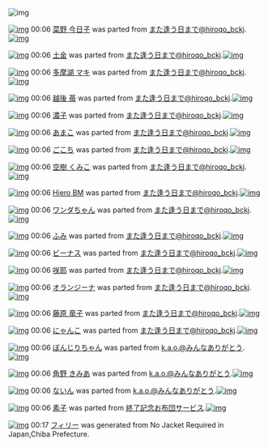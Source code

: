 ![img](http://gdrive-cdn.herokuapp.com/537b65a5bc09f0000721dda7/512px-barcode.png)

[![img](http://www.deviantsart.com/3iqokuk.png)](http://www.barcodekanojo.com/kanojo/2520330/%E8%8F%9C%E9%87%8E%20%E4%BB%8A%E6%97%A5%E5%AD%90) 00:06 [菜野 今日子](http://www.barcodekanojo.com/kanojo/2520330/%E8%8F%9C%E9%87%8E%20%E4%BB%8A%E6%97%A5%E5%AD%90) was parted from [また逢う日まで@hiroqo_bckj](http://www.barcodekanojo.com/kanojo/2520330/%E8%8F%9C%E9%87%8E%20%E4%BB%8A%E6%97%A5%E5%AD%90).[![img](http://www.deviantsart.com/2pb6b61.jpeg)](http://www.barcodekanojo.com/user/14376/%E3%81%BE%E3%81%9F%E9%80%A2%E3%81%86%E6%97%A5%E3%81%BE%E3%81%A7%40hiroqo_bckj) 

[![img](http://www.deviantsart.com/1tlgkum.png)](http://www.barcodekanojo.com/kanojo/539445/%E5%9C%9F%E9%87%91) 00:06 [土金](http://www.barcodekanojo.com/kanojo/539445/%E5%9C%9F%E9%87%91) was parted from [また逢う日まで@hiroqo_bckj](http://www.barcodekanojo.com/kanojo/539445/%E5%9C%9F%E9%87%91).[![img](http://www.deviantsart.com/2pb6b61.jpeg)](http://www.barcodekanojo.com/user/14376/%E3%81%BE%E3%81%9F%E9%80%A2%E3%81%86%E6%97%A5%E3%81%BE%E3%81%A7%40hiroqo_bckj) 

[![img](http://www.deviantsart.com/4kq21h.png)](http://www.barcodekanojo.com/kanojo/2860026/%E5%A4%9A%E6%91%A9%E6%B9%96%20%E3%83%9E%E3%82%AD) 00:06 [多摩湖 マキ](http://www.barcodekanojo.com/kanojo/2860026/%E5%A4%9A%E6%91%A9%E6%B9%96%20%E3%83%9E%E3%82%AD) was parted from [また逢う日まで@hiroqo_bckj](http://www.barcodekanojo.com/kanojo/2860026/%E5%A4%9A%E6%91%A9%E6%B9%96%20%E3%83%9E%E3%82%AD).[![img](http://www.deviantsart.com/2pb6b61.jpeg)](http://www.barcodekanojo.com/user/14376/%E3%81%BE%E3%81%9F%E9%80%A2%E3%81%86%E6%97%A5%E3%81%BE%E3%81%A7%40hiroqo_bckj) 

[![img](http://www.deviantsart.com/14s7b6o.png)](http://www.barcodekanojo.com/kanojo/2872071/%E8%B6%8A%E5%BE%8C%20%E8%8B%BA) 00:06 [越後 苺](http://www.barcodekanojo.com/kanojo/2872071/%E8%B6%8A%E5%BE%8C%20%E8%8B%BA) was parted from [また逢う日まで@hiroqo_bckj](http://www.barcodekanojo.com/kanojo/2872071/%E8%B6%8A%E5%BE%8C%20%E8%8B%BA).[![img](http://www.deviantsart.com/2pb6b61.jpeg)](http://www.barcodekanojo.com/user/14376/%E3%81%BE%E3%81%9F%E9%80%A2%E3%81%86%E6%97%A5%E3%81%BE%E3%81%A7%40hiroqo_bckj) 

[![img](http://www.deviantsart.com/14936da.png)](http://www.barcodekanojo.com/kanojo/2875390/%E6%BF%83%E5%AD%90) 00:06 [濃子](http://www.barcodekanojo.com/kanojo/2875390/%E6%BF%83%E5%AD%90) was parted from [また逢う日まで@hiroqo_bckj](http://www.barcodekanojo.com/kanojo/2875390/%E6%BF%83%E5%AD%90).[![img](http://www.deviantsart.com/2pb6b61.jpeg)](http://www.barcodekanojo.com/user/14376/%E3%81%BE%E3%81%9F%E9%80%A2%E3%81%86%E6%97%A5%E3%81%BE%E3%81%A7%40hiroqo_bckj) 

[![img](http://www.deviantsart.com/2g63ti.png)](http://www.barcodekanojo.com/kanojo/2636984/%E3%81%82%E3%81%BE%E3%81%93) 00:06 [あまこ](http://www.barcodekanojo.com/kanojo/2636984/%E3%81%82%E3%81%BE%E3%81%93) was parted from [また逢う日まで@hiroqo_bckj](http://www.barcodekanojo.com/kanojo/2636984/%E3%81%82%E3%81%BE%E3%81%93).[![img](http://www.deviantsart.com/2pb6b61.jpeg)](http://www.barcodekanojo.com/user/14376/%E3%81%BE%E3%81%9F%E9%80%A2%E3%81%86%E6%97%A5%E3%81%BE%E3%81%A7%40hiroqo_bckj) 

[![img](http://www.deviantsart.com/124f8sv.png)](http://www.barcodekanojo.com/kanojo/29704/%E3%81%94%E3%81%93%E3%81%A1) 00:06 [ごこち](http://www.barcodekanojo.com/kanojo/29704/%E3%81%94%E3%81%93%E3%81%A1) was parted from [また逢う日まで@hiroqo_bckj](http://www.barcodekanojo.com/kanojo/29704/%E3%81%94%E3%81%93%E3%81%A1).[![img](http://www.deviantsart.com/2pb6b61.jpeg)](http://www.barcodekanojo.com/user/14376/%E3%81%BE%E3%81%9F%E9%80%A2%E3%81%86%E6%97%A5%E3%81%BE%E3%81%A7%40hiroqo_bckj) 

[![img](http://www.deviantsart.com/3jr4h54.png)](http://www.barcodekanojo.com/kanojo/1399509/%E7%A9%BA%E6%A8%B9%20%E3%81%8F%E3%81%BF%E3%81%93) 00:06 [空樹 くみこ](http://www.barcodekanojo.com/kanojo/1399509/%E7%A9%BA%E6%A8%B9%20%E3%81%8F%E3%81%BF%E3%81%93) was parted from [また逢う日まで@hiroqo_bckj](http://www.barcodekanojo.com/kanojo/1399509/%E7%A9%BA%E6%A8%B9%20%E3%81%8F%E3%81%BF%E3%81%93).[![img](http://www.deviantsart.com/2pb6b61.jpeg)](http://www.barcodekanojo.com/user/14376/%E3%81%BE%E3%81%9F%E9%80%A2%E3%81%86%E6%97%A5%E3%81%BE%E3%81%A7%40hiroqo_bckj) 

[![img](http://www.deviantsart.com/3tk3id9.png)](http://www.barcodekanojo.com/kanojo/1637421/Hiero%20BM) 00:06 [Hiero BM](http://www.barcodekanojo.com/kanojo/1637421/Hiero%20BM) was parted from [また逢う日まで@hiroqo_bckj](http://www.barcodekanojo.com/kanojo/1637421/Hiero%20BM).[![img](http://www.deviantsart.com/2pb6b61.jpeg)](http://www.barcodekanojo.com/user/14376/%E3%81%BE%E3%81%9F%E9%80%A2%E3%81%86%E6%97%A5%E3%81%BE%E3%81%A7%40hiroqo_bckj) 

[![img](http://www.deviantsart.com/2qb1ur7.png)](http://www.barcodekanojo.com/kanojo/1750708/%E3%83%AF%E3%83%B3%E3%83%80%E3%81%A1%E3%82%83%E3%82%93) 00:06 [ワンダちゃん](http://www.barcodekanojo.com/kanojo/1750708/%E3%83%AF%E3%83%B3%E3%83%80%E3%81%A1%E3%82%83%E3%82%93) was parted from [また逢う日まで@hiroqo_bckj](http://www.barcodekanojo.com/kanojo/1750708/%E3%83%AF%E3%83%B3%E3%83%80%E3%81%A1%E3%82%83%E3%82%93).[![img](http://www.deviantsart.com/2pb6b61.jpeg)](http://www.barcodekanojo.com/user/14376/%E3%81%BE%E3%81%9F%E9%80%A2%E3%81%86%E6%97%A5%E3%81%BE%E3%81%A7%40hiroqo_bckj) 

[![img](http://www.deviantsart.com/bsdknl.png)](http://www.barcodekanojo.com/kanojo/1857483/%E3%81%B5%E3%81%BF) 00:06 [ふみ](http://www.barcodekanojo.com/kanojo/1857483/%E3%81%B5%E3%81%BF) was parted from [また逢う日まで@hiroqo_bckj](http://www.barcodekanojo.com/kanojo/1857483/%E3%81%B5%E3%81%BF).[![img](http://www.deviantsart.com/2pb6b61.jpeg)](http://www.barcodekanojo.com/user/14376/%E3%81%BE%E3%81%9F%E9%80%A2%E3%81%86%E6%97%A5%E3%81%BE%E3%81%A7%40hiroqo_bckj) 

[![img](http://www.deviantsart.com/r768r4.png)](http://www.barcodekanojo.com/kanojo/764401/%E3%83%93%E3%83%BC%E3%83%8A%E3%82%B9) 00:06 [ビーナス](http://www.barcodekanojo.com/kanojo/764401/%E3%83%93%E3%83%BC%E3%83%8A%E3%82%B9) was parted from [また逢う日まで@hiroqo_bckj](http://www.barcodekanojo.com/kanojo/764401/%E3%83%93%E3%83%BC%E3%83%8A%E3%82%B9).[![img](http://www.deviantsart.com/2pb6b61.jpeg)](http://www.barcodekanojo.com/user/14376/%E3%81%BE%E3%81%9F%E9%80%A2%E3%81%86%E6%97%A5%E3%81%BE%E3%81%A7%40hiroqo_bckj) 

[![img](http://www.deviantsart.com/311dblv.png)](http://www.barcodekanojo.com/kanojo/2694181/%E5%92%B2%E8%80%B6) 00:06 [咲耶](http://www.barcodekanojo.com/kanojo/2694181/%E5%92%B2%E8%80%B6) was parted from [また逢う日まで@hiroqo_bckj](http://www.barcodekanojo.com/kanojo/2694181/%E5%92%B2%E8%80%B6).[![img](http://www.deviantsart.com/2pb6b61.jpeg)](http://www.barcodekanojo.com/user/14376/%E3%81%BE%E3%81%9F%E9%80%A2%E3%81%86%E6%97%A5%E3%81%BE%E3%81%A7%40hiroqo_bckj) 

[![img](http://www.deviantsart.com/212ahvn.png)](http://www.barcodekanojo.com/kanojo/2576498/%E3%82%AA%E3%83%A9%E3%83%B3%E3%82%B8%E3%83%BC%E3%83%8A) 00:06 [オランジーナ](http://www.barcodekanojo.com/kanojo/2576498/%E3%82%AA%E3%83%A9%E3%83%B3%E3%82%B8%E3%83%BC%E3%83%8A) was parted from [また逢う日まで@hiroqo_bckj](http://www.barcodekanojo.com/kanojo/2576498/%E3%82%AA%E3%83%A9%E3%83%B3%E3%82%B8%E3%83%BC%E3%83%8A).[![img](http://www.deviantsart.com/2pb6b61.jpeg)](http://www.barcodekanojo.com/user/14376/%E3%81%BE%E3%81%9F%E9%80%A2%E3%81%86%E6%97%A5%E3%81%BE%E3%81%A7%40hiroqo_bckj) 

[![img](http://www.deviantsart.com/1bh8q7t.png)](http://www.barcodekanojo.com/kanojo/2857496/%E8%97%A4%E5%8E%9F%20%E7%AB%9C%E5%AD%90) 00:06 [藤原 竜子](http://www.barcodekanojo.com/kanojo/2857496/%E8%97%A4%E5%8E%9F%20%E7%AB%9C%E5%AD%90) was parted from [また逢う日まで@hiroqo_bckj](http://www.barcodekanojo.com/kanojo/2857496/%E8%97%A4%E5%8E%9F%20%E7%AB%9C%E5%AD%90).[![img](http://www.deviantsart.com/2pb6b61.jpeg)](http://www.barcodekanojo.com/user/14376/%E3%81%BE%E3%81%9F%E9%80%A2%E3%81%86%E6%97%A5%E3%81%BE%E3%81%A7%40hiroqo_bckj) 

[![img](http://www.deviantsart.com/fbg0d9.png)](http://www.barcodekanojo.com/kanojo/2872068/%E3%81%AB%E3%82%83%E3%82%93%E3%81%93) 00:06 [にゃんこ](http://www.barcodekanojo.com/kanojo/2872068/%E3%81%AB%E3%82%83%E3%82%93%E3%81%93) was parted from [また逢う日まで@hiroqo_bckj](http://www.barcodekanojo.com/kanojo/2872068/%E3%81%AB%E3%82%83%E3%82%93%E3%81%93).[![img](http://www.deviantsart.com/2pb6b61.jpeg)](http://www.barcodekanojo.com/user/14376/%E3%81%BE%E3%81%9F%E9%80%A2%E3%81%86%E6%97%A5%E3%81%BE%E3%81%A7%40hiroqo_bckj) 

[![img](http://www.deviantsart.com/1b09lt6.png)](http://www.barcodekanojo.com/kanojo/3117819/%E3%81%BC%E3%82%93%E3%81%98%E3%82%8A%E3%81%A1%E3%82%83%E3%82%93) 00:06 [ぼんじりちゃん](http://www.barcodekanojo.com/kanojo/3117819/%E3%81%BC%E3%82%93%E3%81%98%E3%82%8A%E3%81%A1%E3%82%83%E3%82%93) was parted from [k.a.o.@みんなありがとう](http://www.barcodekanojo.com/kanojo/3117819/%E3%81%BC%E3%82%93%E3%81%98%E3%82%8A%E3%81%A1%E3%82%83%E3%82%93).[![img](http://www.deviantsart.com/1ne7497.jpeg)](http://www.barcodekanojo.com/user/30944/k.a.o.%40%E3%81%BF%E3%82%93%E3%81%AA%E3%81%82%E3%82%8A%E3%81%8C%E3%81%A8%E3%81%86) 

[![img](http://www.deviantsart.com/1cq0gvm.png)](http://www.barcodekanojo.com/kanojo/3106872/%E8%A7%92%E9%87%8E%20%E3%81%8D%E3%81%BF%E3%81%82) 00:06 [角野 きみあ](http://www.barcodekanojo.com/kanojo/3106872/%E8%A7%92%E9%87%8E%20%E3%81%8D%E3%81%BF%E3%81%82) was parted from [k.a.o.@みんなありがとう](http://www.barcodekanojo.com/kanojo/3106872/%E8%A7%92%E9%87%8E%20%E3%81%8D%E3%81%BF%E3%81%82).[![img](http://www.deviantsart.com/1ne7497.jpeg)](http://www.barcodekanojo.com/user/30944/k.a.o.%40%E3%81%BF%E3%82%93%E3%81%AA%E3%81%82%E3%82%8A%E3%81%8C%E3%81%A8%E3%81%86) 

[![img](http://www.deviantsart.com/3goigqa.png)](http://www.barcodekanojo.com/kanojo/2580628/%E3%81%AA%E3%81%84%E3%82%93) 00:06 [ないん](http://www.barcodekanojo.com/kanojo/2580628/%E3%81%AA%E3%81%84%E3%82%93) was parted from [k.a.o.@みんなありがとう](http://www.barcodekanojo.com/kanojo/2580628/%E3%81%AA%E3%81%84%E3%82%93).[![img](http://www.deviantsart.com/1ne7497.jpeg)](http://www.barcodekanojo.com/user/30944/k.a.o.%40%E3%81%BF%E3%82%93%E3%81%AA%E3%81%82%E3%82%8A%E3%81%8C%E3%81%A8%E3%81%86) 

[![img](http://www.deviantsart.com/3eekvd3.png)](http://www.barcodekanojo.com/kanojo/62918/%E7%B4%A0%E5%AD%90) 00:06 [素子](http://www.barcodekanojo.com/kanojo/62918/%E7%B4%A0%E5%AD%90) was parted from [終了記念お布団サービス](http://www.barcodekanojo.com/kanojo/62918/%E7%B4%A0%E5%AD%90).[![img](http://www.deviantsart.com/239d8ps.jpeg)](http://www.barcodekanojo.com/user/223532/%E7%B5%82%E4%BA%86%E8%A8%98%E5%BF%B5%E3%81%8A%E5%B8%83%E5%9B%A3%E3%82%B5%E3%83%BC%E3%83%93%E3%82%B9) 

[![img](http://www.deviantsart.com/ippro6.png)](http://www.barcodekanojo.com/kanojo/3193924/%E3%83%95%E3%82%A3%E3%83%AA%E3%83%BC) 00:17 [フィリー](http://www.barcodekanojo.com/kanojo/3193924/%E3%83%95%E3%82%A3%E3%83%AA%E3%83%BC) was generated from No Jacket Required in Japan,Chiba Prefecture.

